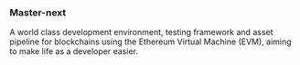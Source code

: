 ### Master-next

A world class development environment, testing framework and asset pipeline for blockchains 
using the Ethereum Virtual Machine (EVM), aiming to make life as a developer easier. 